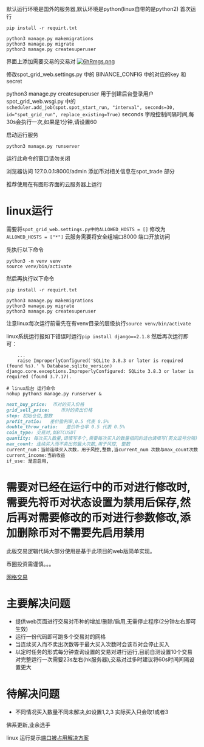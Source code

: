 默认运行环境是国外的服务器,默认环境是python(linux自带的是python2)
首次运行
```shell script
pip install -r requirt.txt 

python3 manage.py makemigrations
python3 manage.py migrate
python3 manage.py createsuperuser

```
界面上添加需要交易的交易对
[![6hRmgs.png](https://z3.ax1x.com/2021/03/20/6hRmgs.png)](https://imgtu.com/i/6hRmgs)

修改spot_grid_web.settings.py 中的 BINANCE_CONFIG 中的对应的key 和secret

python3 manage.py createsuperuser 用于创建后台登录用户
spot_grid_web.wsgi.py 中的    
```scheduler.add_job(spot.spot_start_run, "interval", seconds=30, id="spot_grid_run", replace_existing=True)```
seconds 字段控制间隔时间,每30s会执行一次,如果是1分钟,请设置60

启动运行服务
```shell script
python3 manage.py runserver 
```
运行此命令的窗口请勿关闭

浏览器访问 127.0.0.1:8000/admin
添加币对相关信息在spot_trade 部分

推荐使用在有图形界面的云服务器上运行
# linux运行

需要将```spot_grid_web.settings.py中的ALLOWED_HOSTS = []``` 修改为```ALLOWED_HOSTS = ["*"]```
云服务需要将安全组端口8000 端口开放访问

先执行以下命令
```shell script
python3 -m venv venv
source venv/bin/activate
```
然后再执行以下命令
```shell script
pip install -r requirt.txt 

python3 manage.py makemigrations
python3 manage.py migrate
python3 manage.py createsuperuser
```

注意linux每次运行前需先在有venv目录的层级执行```source venv/bin/activate```

linux系统运行报如下错误时运行```pip install django==2.1.8``` 然后再次运行即可：
```shell script
    ...
    raise ImproperlyConfigured('SQLite 3.8.3 or later is required (found %s).' % Database.sqlite_version)
django.core.exceptions.ImproperlyConfigured: SQLite 3.8.3 or later is required (found 3.7.17).
```

```shell script
# linux后台 运行命令
nohup python3 manage.py runserver &
```


```markdown
next_buy_price:  币对的买入价格
grid_sell_price:    币对的卖出价格
step: 初始仓位,整数
profit_ratio:   差价盈利率,0.5 代表 0.5%
double_throw_ratio:   差价补仓率 0.5 代表 0.5%
coin_type: 交易对,如BTCUSDT
quantity: 每次买入数量,请填写多个,需要每次买入的数量相同的话也请填写(英文逗号分隔)  如: 1,1
max_count: 连续买入而不卖出的最大次数,用于风控, 整数
current_num：当前连续买入次数，用于风控,整数,当current_num 次数与max_count次数相同时，该币对会自动跳过不买入
current_income:当前收益
if_use: 是否启用,
```
# 需要对已经在运行中的币对进行修改时,需要先将币对状态设置为禁用后保存,然后再对需要修改的币对进行参数修改,添加删除币对不需要先启用禁用

此版交易逻辑代码大部分使用是基于此项目的web版简单实现。

币圈投资需谨慎。。。

[网格交易](https://github.com/hengxuZ/binance-quantization.git)

# 主要解决问题
- 提供web页面进行交易对币种的增加/删除/启用,无需停止程序(2分钟左右即可生效)
- 运行一份代码即可跑多个交易对的网格
- 当连续买入而不卖出次数等于最大买入次数时会该币对会停止买入
- 以定时任务的形式每分钟查询设置的交易对进行运行,目前自测设置10个交易对完整运行一次需要23s左右(hk服务器),交易对过多时建议将60s时间间隔设置更大

# 待解决问题
- 不同情况买入数量不同未解决,如设置1,2,3 实际买入只会取1或者3

佛系更新,业余选手

linux 运行提示[端口被占用解决方案](https://blog.csdn.net/whdxjbw/article/details/80681191)

